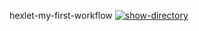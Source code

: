 hexlet-my-first-workflow
[![show-directory](https://github.com/super-gr0ver/hexlet-my-first-workflow/actions/workflows/show-hello.yml/badge.svg)](https://github.com/super-gr0ver/hexlet-my-first-workflow/actions/workflows/show-hello.yml)
